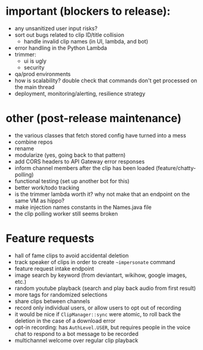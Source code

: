# important (blockers to release):
  * any unsanitized user input risks?
  * sort out bugs related to clip ID/title collision
    * handle invalid clip names (in UI, lambda, and bot)
  * error handling in the Python Lambda
  * trimmer:
    * ui is ugly
    * security
  * qa/prod environments
  * how is scalability? double check that commands don't get processed on the main thread
  * deployment, monitoring/alerting, resilience strategy

# other (post-release maintenance)
  * the various classes that fetch stored config have turned into a mess
  * combine repos
  * rename
  * modularize (yes, going back to that pattern)
  * add CORS headers to API Gateway error responses
  * inform channel members after the clip has been loaded (feature/chatty-polling)
  * functional testing (set up another bot for this)
  * better work/todo tracking
  * is the trimmer lambda worth it? why not make that an endpoint on the same VM as hippo?
  * make injection names constants in the Names.java file
  * the clip polling worker still seems broken

# Feature requests
  * hall of fame clips to avoid accidental deletion
  * track speaker of clips in order to create `~impersonate` command
  * feature request intake endpoint
  * image search by keyword (from deviantart, wikihow, google images, etc.)
  * random youtube playback (search and play back audio from first result)
  * more tags for randomized selections
  * share clips between channels
  * record only individual users, or allow users to opt out of recording
  * it would be nice if `ClipManager::sync` were atomic, to roll back the deletion in the case of a download error
  * opt-in recording: has `AuthLevel.USER`, but requires people in the voice chat to respond to a bot message to be recorded
  * multichannel welcome over regular clip playback
